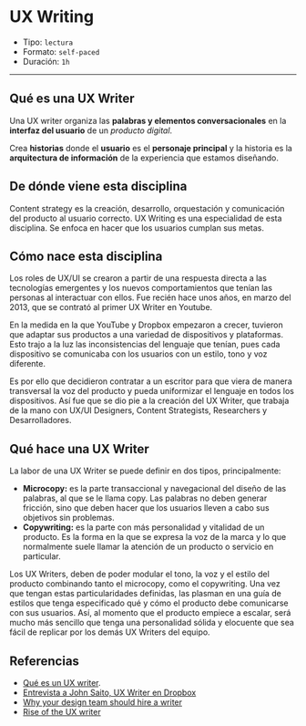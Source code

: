 # UX Writing

- Tipo: `lectura`
- Formato: `self-paced`
- Duración: `1h`

***

## Qué es una UX Writer

Una UX writer organiza las **palabras y elementos conversacionales** en la 
**interfaz del usuario** de un *producto digital*.

Crea **historias** donde el **usuario** es el **personaje principal** y la
historia es la **arquitectura de información** de la experiencia que estamos
diseñando.

## De dónde viene esta disciplina

Content strategy es la creación, desarrollo, orquestación y comunicación del
producto al usuario correcto. UX Writing es una especialidad de esta disciplina.
Se enfoca en hacer que los usuarios cumplan sus metas.

## Cómo nace esta disciplina

Los roles de UX/UI se crearon a partir de una respuesta directa a las
tecnologías emergentes y los nuevos comportamientos que tenían las personas al
interactuar con ellos. Fue recién hace unos años, en marzo del 2013, que se
contrató al primer UX Writer en Youtube.

En la medida en la que YouTube y Dropbox empezaron a crecer, tuvieron que
adaptar sus productos a una variedad de dispositivos y plataformas. Esto trajo a
la luz las inconsistencias del lenguaje que tenían, pues cada dispositivo se
comunicaba con los usuarios con un estilo, tono y voz diferente.

Es por ello que decidieron contratar a un escritor para que viera de manera
transversal la voz del producto y pueda uniformizar el lenguaje en todos los
dispositivos. Así fue que se dio pie a la creación del UX Writer, que trabaja de
la mano con UX/UI Designers, Content Strategists, Researchers y Desarrolladores.

## Qué hace una UX Writer

La labor de una UX Writer se puede definir en dos tipos, principalmente:

- **Microcopy:** es la parte transaccional y navegacional del diseño de las
  palabras, al que se le llama copy. Las palabras no deben generar fricción, sino
  que deben hacer que los usuarios lleven a cabo sus objetivos sin problemas.
- **Copywriting:** es la parte con más personalidad y vitalidad de un producto.
  Es la forma en la que se expresa la voz de la marca y lo que normalmente suele
  llamar la atención de un producto o servicio en particular.

Los UX Writers, deben de poder modular el tono, la voz y el estilo del producto
combinando tanto el microcopy, como el copywriting. Una vez que tengan estas
particularidades definidas, las plasman en una guía de estilos que tenga
especificado qué y cómo el producto debe comunicarse con sus usuarios. Así, al
momento que el producto empiece a escalar, será mucho más sencillo que tenga una
personalidad sólida y elocuente que sea fácil de replicar por los demás UX
Writers del equipo.

## Referencias

- [Qué es un UX writer](https://medium.com/laboratoria/qu%C3%A9-es-un-ux-writer-f23c2ac0b8e7).
- [Entrevista a John Saito, UX Writer en Dropbox](https://blog.intercom.com/dropbox-john-saito-ux-writing/)
- [Why your design team should hire a writer](https://medium.com/dropbox-design/why-your-design-team-should-hire-a-writer-24d55f1e2d4a)
- [Rise of the UX writer](https://blog.prototypr.io/rise-of-the-ux-writer-cb5b0ce8ac31)